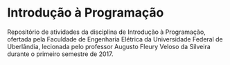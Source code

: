 # Introdução à Programação
Repositório de atividades da disciplina de Introdução à Programação, ofertada pela Faculdade de Engenharia Elétrica da Universidade Federal de Uberlândia, lecionada pelo professor Augusto Fleury Veloso da Silveira durante o primeiro semestre de 2017.

